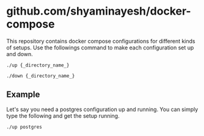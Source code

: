 # github.com/shyaminayesh/docker-compose

This repository contains docker compose configurations for different kinds of setups. Use the followings command to make each configuration set up and down.

`./up {_directory_name_}`

`./down {_directory_name_}`

## Example

Let's say you need a postgres configuration up and running. You can simply type the following and get the setup running.

`./up postgres`
